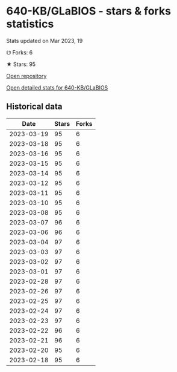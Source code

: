 # 640-KB/GLaBIOS - stars & forks statistics

Stats updated on Mar 2023, 19

☋ Forks: 6

★ Stars: 95

[Open repository](https://github.com/640-KB/GLaBIOS)

[Open detailed stats for 640-KB/GLaBIOS](https://reviewgithub.com/rep/640-KB/GLaBIOS)

## Historical data
| Date | Stars | Forks |
|------|-------|-------|
| 2023-03-19 | 95 | 6 | 
| 2023-03-18 | 95 | 6 | 
| 2023-03-16 | 95 | 6 | 
| 2023-03-15 | 95 | 6 | 
| 2023-03-14 | 95 | 6 | 
| 2023-03-12 | 95 | 6 | 
| 2023-03-11 | 95 | 6 | 
| 2023-03-10 | 95 | 6 | 
| 2023-03-08 | 95 | 6 | 
| 2023-03-07 | 96 | 6 | 
| 2023-03-06 | 96 | 6 | 
| 2023-03-04 | 97 | 6 | 
| 2023-03-03 | 97 | 6 | 
| 2023-03-02 | 97 | 6 | 
| 2023-03-01 | 97 | 6 | 
| 2023-02-28 | 97 | 6 | 
| 2023-02-26 | 97 | 6 | 
| 2023-02-25 | 97 | 6 | 
| 2023-02-24 | 97 | 6 | 
| 2023-02-23 | 97 | 6 | 
| 2023-02-22 | 96 | 6 | 
| 2023-02-21 | 96 | 6 | 
| 2023-02-20 | 95 | 6 | 
| 2023-02-18 | 95 | 6 | 

